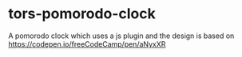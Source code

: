 # tors-pomorodo-clock
A pomorodo clock which uses a js plugin and the design is based on https://codepen.io/freeCodeCamp/pen/aNyxXR

